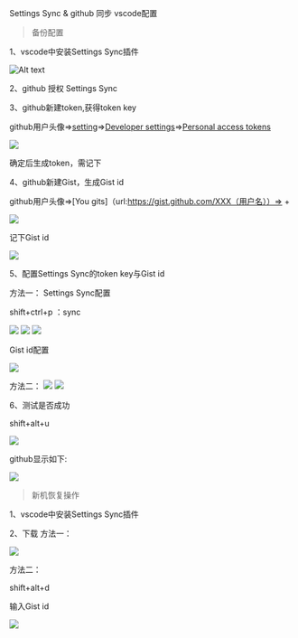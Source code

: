 Settings Sync & github 同步 vscode配置

>备份配置

1、vscode中安装Settings Sync插件

![Alt text](/static/TravisCI/1.jpg)

2、github 授权 Settings Sync



3、github新建token,获得token key

github用户头像=>[setting](https://github.com/settings/profile)=>[Developer settings](https://github.com/settings/apps)=>[Personal access tokens](https://github.com/settings/tokens)

![](/static/TravisCI/6.jpg)

确定后生成token，需记下

4、github新建Gist，生成Gist id

github用户头像=>[You gits]（url:https://gist.github.com/XXX（用户名））=> +


![](/static/TravisCI/8.jpg)

记下Gist id

![](/static/TravisCI/9.jpg)

5、配置Settings Sync的token key与Gist id

方法一：
Settings Sync配置

shift+ctrl+p ：sync

![](/static/TravisCI/11.jpg)
![](/static/TravisCI/12.jpg)
![](/static/TravisCI/13.jpg)

Gist id配置

![](/static/TravisCI/10.jpg)


方法二：
![](/static/TravisCI/4.jpg)
![](/static/TravisCI/5.jpg)

6、测试是否成功

shift+alt+u

![](/static/TravisCI/14.jpg)

github显示如下:

![](/static/TravisCI/7.jpg)

>新机恢复操作

1、vscode中安装Settings Sync插件

2、下载
方法一：

![](/static/TravisCI/15.jpg)

方法二：

shift+alt+d

输入Gist id

![](/static/TravisCI/16.jpg)